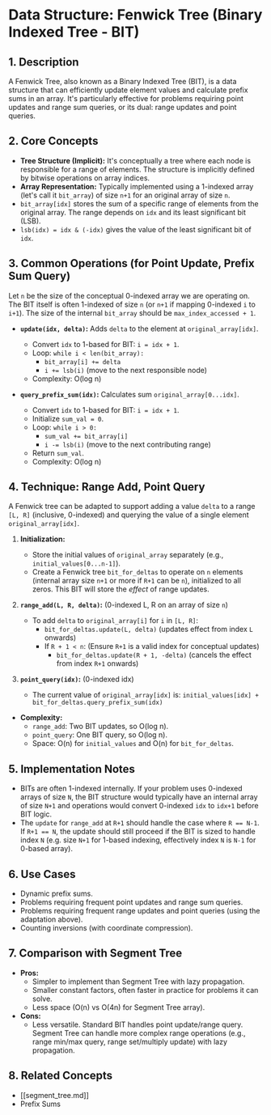 # Data Structure: Fenwick Tree (Binary Indexed Tree - BIT)

## 1. Description
A Fenwick Tree, also known as a Binary Indexed Tree (BIT), is a data structure that can efficiently update element values and calculate prefix sums in an array. It's particularly effective for problems requiring point updates and range sum queries, or its dual: range updates and point queries.

## 2. Core Concepts
*   **Tree Structure (Implicit):** It's conceptually a tree where each node is responsible for a range of elements. The structure is implicitly defined by bitwise operations on array indices.
*   **Array Representation:** Typically implemented using a 1-indexed array (let's call it `bit_array`) of size `n+1` for an original array of size `n`.
*   `bit_array[idx]` stores the sum of a specific range of elements from the original array. The range depends on `idx` and its least significant bit (LSB).
*   `lsb(idx) = idx & (-idx)` gives the value of the least significant bit of `idx`.

## 3. Common Operations (for Point Update, Prefix Sum Query)

Let `n` be the size of the conceptual 0-indexed array we are operating on. The BIT itself is often 1-indexed of size `n` (or `n+1` if mapping 0-indexed `i` to `i+1`). The size of the internal `bit_array` should be `max_index_accessed + 1`.

*   **`update(idx, delta)`:** Adds `delta` to the element at `original_array[idx]`. 
    *   Convert `idx` to 1-based for BIT: `i = idx + 1`.
    *   Loop: `while i < len(bit_array):`
        *   `bit_array[i] += delta`
        *   `i += lsb(i)` (move to the next responsible node)
    *   Complexity: O(log n)

*   **`query_prefix_sum(idx)`:** Calculates sum `original_array[0...idx]`.
    *   Convert `idx` to 1-based for BIT: `i = idx + 1`.
    *   Initialize `sum_val = 0`.
    *   Loop: `while i > 0:`
        *   `sum_val += bit_array[i]`
        *   `i -= lsb(i)` (move to the next contributing range)
    *   Return `sum_val`.
    *   Complexity: O(log n)

## 4. Technique: Range Add, Point Query

A Fenwick tree can be adapted to support adding a value `delta` to a range `[L, R]` (inclusive, 0-indexed) and querying the value of a single element `original_array[idx]`.

1.  **Initialization:**
    *   Store the initial values of `original_array` separately (e.g., `initial_values[0...n-1]`).
    *   Create a Fenwick tree `bit_for_deltas` to operate on `n` elements (internal array size `n+1` or more if `R+1` can be `n`), initialized to all zeros. This BIT will store the *effect* of range updates.

2.  **`range_add(L, R, delta)`:** (0-indexed L, R on an array of size `n`)
    *   To add `delta` to `original_array[i]` for `i` in `[L, R]`:
        *   `bit_for_deltas.update(L, delta)`  (updates effect from index `L` onwards)
        *   If `R + 1 < n`: (Ensure `R+1` is a valid index for conceptual updates)
            *   `bit_for_deltas.update(R + 1, -delta)` (cancels the effect from index `R+1` onwards)

3.  **`point_query(idx)`:** (0-indexed idx)
    *   The current value of `original_array[idx]` is:
        `initial_values[idx] + bit_for_deltas.query_prefix_sum(idx)`

*   **Complexity:**
    *   `range_add`: Two BIT updates, so O(log n).
    *   `point_query`: One BIT query, so O(log n).
    *   Space: O(n) for `initial_values` and O(n) for `bit_for_deltas`.

## 5. Implementation Notes
*   BITs are often 1-indexed internally. If your problem uses 0-indexed arrays of size `N`, the BIT structure would typically have an internal array of size `N+1` and operations would convert 0-indexed `idx` to `idx+1` before BIT logic.
*   The `update` for `range_add` at `R+1` should handle the case where `R == N-1`. If `R+1 == N`, the update should still proceed if the BIT is sized to handle index `N` (e.g. size `N+1` for 1-based indexing, effectively index `N` is `N-1` for 0-based array).

## 6. Use Cases
*   Dynamic prefix sums.
*   Problems requiring frequent point updates and range sum queries.
*   Problems requiring frequent range updates and point queries (using the adaptation above).
*   Counting inversions (with coordinate compression).

## 7. Comparison with Segment Tree
*   **Pros:**
    *   Simpler to implement than Segment Tree with lazy propagation.
    *   Smaller constant factors, often faster in practice for problems it can solve.
    *   Less space (O(n) vs O(4n) for Segment Tree array).
*   **Cons:**
    *   Less versatile. Standard BIT handles point update/range query. Segment Tree can handle more complex range operations (e.g., range min/max query, range set/multiply update) with lazy propagation.

## 8. Related Concepts
*   [[segment_tree.md]]
*   Prefix Sums 